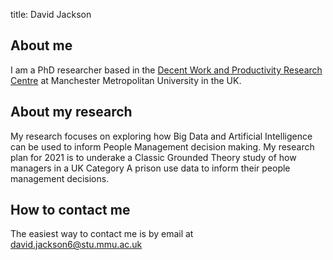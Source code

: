 title: David Jackson
## About me
I am a PhD researcher based in the  [Decent Work and Productivity Research Centre](https://www.mmu.ac.uk/decent-work-and-productivity/) at Manchester Metropolitan University in the UK.

## About my research
My research focuses on exploring how Big Data and Artificial Intelligence can be used to inform People Management decision making. My research plan for 2021 is to underake a Classic Grounded Theory study of how managers in a UK Category A prison use data to inform their people management decisions.

## How to contact me
The easiest way to contact me is by email at david.jackson6@stu.mmu.ac.uk 
